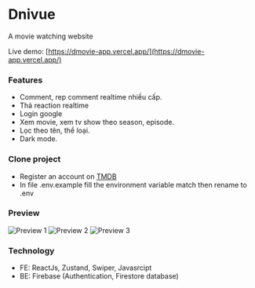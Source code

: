 # Dnivue

A movie watching website

Live demo: [https://dmovie-app.vercel.app/](https://dmovie-app.vercel.app/)

### Features

- Comment, rep comment realtime nhiều cấp.
- Thả reaction realtime
- Login google
- Xem movie, xem tv show theo season, episode.
- Lọc theo tên, thể loại.
- Dark mode.

### Clone project

- Register an account on [TMDB](https://www.themoviedb.org/?language=vi)
- In file .env.example fill the environment variable match then rename to .env

### Preview

![Preview 1](https://res.cloudinary.com/annnn/image/upload/v1642508485/Screenshot_2022-01-18_191806_elqyem.png)
![Preview 2](https://res.cloudinary.com/annnn/image/upload/v1642508509/Screenshot_2022-01-18_191834_hyysjs.png)
![Preview 3](https://res.cloudinary.com/annnn/image/upload/v1642508518/Screenshot_2022-01-18_191932_hbvc4d.png)

### Technology

- FE: ReactJs, Zustand, Swiper, Javasrcipt
- BE: Firebase (Authentication, Firestore database)
